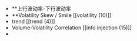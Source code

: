 - **上行波动率-下行波动率
- **Volatility Skew / Smile [[volatility (10)]]
- trend [[trend (4)]]
- Volume-Volatility Correlation [[info injection (15)]]
- 